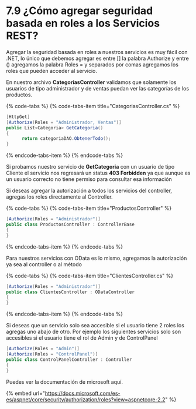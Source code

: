 # 7.9 ¿Cómo agregar seguridad basada en roles a los Servicios REST?

Agregar la seguridad basada en roles a nuestros servicios es muy fácil con .NET, lo único que debemos agregar es entre \[\] la palabra Authorize y entre \(\) agregamos la palabra Roles = y separados por comas agregamos los roles que pueden acceder al servicio.

En nuestro archivo **CategoriasController** validamos que solamente los usuarios de tipo administrador y de ventas puedan ver las categorías de los productos.

{% code-tabs %}
{% code-tabs-item title="CategoriasController.cs" %}
```csharp
[HttpGet]
[Authorize(Roles = "Administrador, Ventas")]
public List<Categoria> GetCategoria()
{
      return categoriaDAO.ObtenerTodo();
}
```
{% endcode-tabs-item %}
{% endcode-tabs %}

Si probamos nuestro servicio de **GetCategoria** con un usuario de tipo Cliente el servicio nos regresará un status **403 Forbidden** ya que aunque es un usuario correcto no tiene permiso para consultar esa información

Si deseas agregar la autorización a todos los servicios del controller, agregas los roles directamente al Controller. 

{% code-tabs %}
{% code-tabs-item title="ProductosController" %}
```csharp
[Authorize(Roles = "Administrador")]
public class ProductosController : ControllerBase
{
}
```
{% endcode-tabs-item %}
{% endcode-tabs %}

Para nuestros servicios con OData es lo mismo, agregamos la autorización ya sea al controller o al método

{% code-tabs %}
{% code-tabs-item title="ClientesController.cs" %}
```csharp
[Authorize(Roles = "Administrador")]
public class ClientesController : ODataController
{
}
```
{% endcode-tabs-item %}
{% endcode-tabs %}

Si deseas que un servicio solo sea accesible si el usuario tiene 2 roles los agregas uno abajo de otro. Por ejemplo los siguientes servicios solo son accesibles si el usuario tiene el rol de Admin y de ControlPanel

```csharp
[Authorize(Roles = "Admin")]
[Authorize(Roles = "ControlPanel")]
public class ControlPanelController : Controller
{
}
```

Puedes ver la documentación de microsoft aquí.

{% embed url="https://docs.microsoft.com/es-es/aspnet/core/security/authorization/roles?view=aspnetcore-2.2" %}

